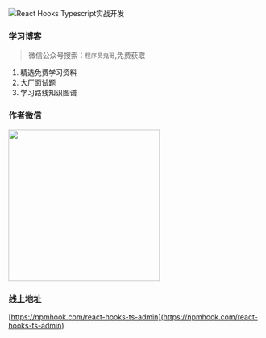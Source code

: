 ![React Hooks Typescript实战开发](https://z3.ax1x.com/2021/10/31/Ipw1Wn.md.png)

### 学习博客
>微信公众号搜索：`程序员鬼哥`,免费获取
1. 精选免费学习资料
2. 大厂面试题
3. 学习路线知识图谱
### 作者微信
<img src="https://z3.ax1x.com/2021/10/31/IpwRTe.jpg"  height="300" width="300">

### 线上地址
[https://npmhook.com/react-hooks-ts-admin](https://npmhook.com/react-hooks-ts-admin)